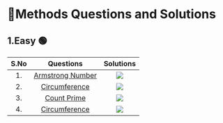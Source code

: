 # 📝Methods Questions and  Solutions
## 1.Easy 🟢
| S.No | Questions | Solutions |
| :---: | :---: | :---: |
| 1. | [Armstrong Number](https://www.geeksforgeeks.org/program-for-armstrong-numbers/) |   <a href="https://github.com/Aritra101/DSA/blob/master/Solutions/Methods/Easy/Armstrong.java"><img src="https://img.shields.io/badge/Solution-green"></a>    |
| 2. | [Circumference](https://www.geeksforgeeks.org/program-find-circumference-circle/) |   <a href="https://github.com/Aritra101/DSA/blob/master/Solutions/Methods/Easy/Circle.java"><img src="https://img.shields.io/badge/Solution-green"></a>    |
| 3. | [Count Prime](https://www.codingninjas.com/studio/library/count-prime-in-ranges) |   <a href="https://github.com/Aritra101/DSA/blob/master/Solutions/Methods/Easy/CountPrime.java"><img src="https://img.shields.io/badge/Solution-green"></a>    |
| 4. | [Circumference](https://www.geeksforgeeks.org/program-find-circumference-circle/) |   <a href="https://github.com/Aritra101/DSA/blob/master/Solutions/Methods/Easy/Circle.java"><img src="https://img.shields.io/badge/Solution-green"></a>    |
